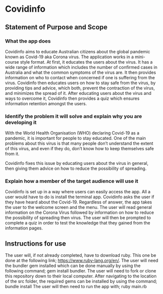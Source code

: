 # Covidinfo

## Statement of Purpose and Scope

### What the app does
Covidinfo aims to educate Australian citizens about the global pandemic known as Covid-19 aka Corona virus. The application works in a mini-course style format. At first, it educates the users about the virus. It has a wide range of information which includes the number of confirmed cases in Australia and what the common symptoms of the virus are. It then provides information on who to contact when concerned if one is suffering from the virus. 
Covidinfo then educates users on how to stay safe from the virus, by providing tips and advice, which both, prevent the contraction of the virus, and minimizes the spread of it. 
After educating users about the virus and ways to overcome it, Covidinfo then provides a quiz which ensures information retention amongst the users.

### Identify the problem it will solve and explain why you are developing it
With the World Health Organisation (WHO) declaring Covid-19 as a pandemic, it is important for people to stay educated. One of the main problems about this virus is that many people don’t understand the extent of this virus, and even if they do, don’t know how to keep themselves safe from it.

Covidinfo fixes this issue by educating users about the virus in general, then giving them advice on how to reduce the possibility of spreading.

### Explain how a member of the target audience will use it
Covidinfo is set up in a way where users can easily access the app. All a user would have to do is install the terminal app. Covidinfo asks the user if they have heard about the Covid-19. Regardless of answer, the app takes the user to the welcome screen and the menu. The user will read general information on the Corona Virus followed by information on how to reduce the possibility of spreading then virus. The user will then be prompted to complete a quiz in order to test the knowledge that they gained from the information pages.

## Instructions for use
The user will, if not already completed, have to download ruby. This one be done at the following link; https://www.ruby-lang.org/en/.
The user will need the bundler gem installed which can be done manually by using the following command; gem install bundler.
The user will need to fork or clone this repository down to their local computer.
After navigating to the location of the src folder, the required gems can be installed by using the command; bundle install
The user will then need to run the app with;
ruby main.rb
